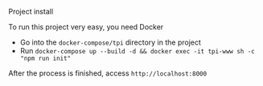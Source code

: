 Project install

To run this project very easy, you need Docker

 - Go into the ``docker-compose/tpi`` directory in the project
 - Run ``docker-compose up --build -d && docker exec -it tpi-www sh -c "npm run init"``
 
After the process is finished, access ``http://localhost:8000``
